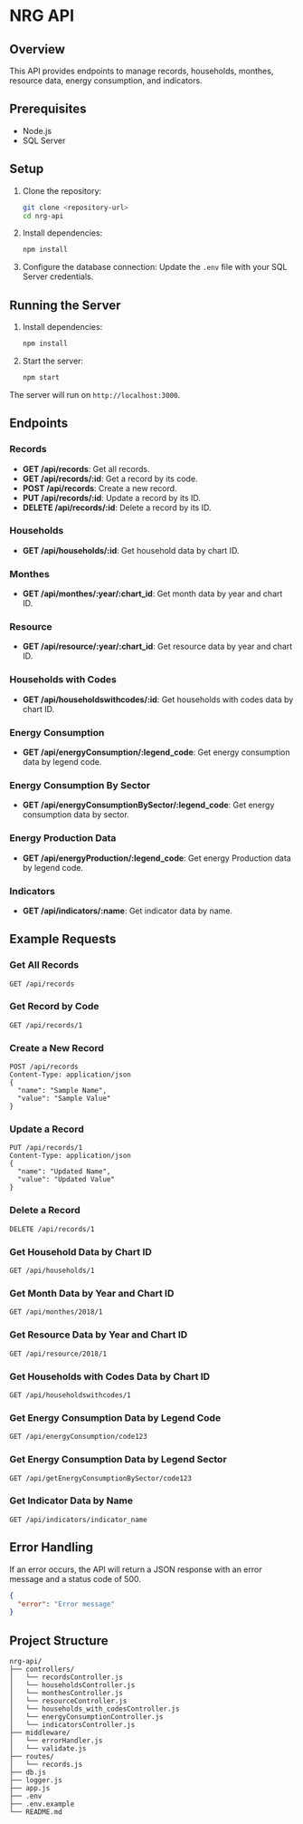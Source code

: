 # NRG API

## Overview

This API provides endpoints to manage records, households, monthes, resource data, energy consumption, and indicators.

## Prerequisites

- Node.js
- SQL Server

## Setup

1. Clone the repository:

   ```sh
   git clone <repository-url>
   cd nrg-api
   ```

2. Install dependencies:

   ```sh
   npm install
   ```

3. Configure the database connection:
   Update the `.env` file with your SQL Server credentials.

## Running the Server

1. Install dependencies:

   ```sh
   npm install
   ```

2. Start the server:
   ```sh
   npm start
   ```

The server will run on `http://localhost:3000`.

## Endpoints

### Records

- **GET /api/records**: Get all records.
- **GET /api/records/:id**: Get a record by its code.
- **POST /api/records**: Create a new record.
- **PUT /api/records/:id**: Update a record by its ID.
- **DELETE /api/records/:id**: Delete a record by its ID.

### Households

- **GET /api/households/:id**: Get household data by chart ID.

### Monthes

- **GET /api/monthes/:year/:chart_id**: Get month data by year and chart ID.

### Resource

- **GET /api/resource/:year/:chart_id**: Get resource data by year and chart ID.

### Households with Codes

- **GET /api/householdswithcodes/:id**: Get households with codes data by chart ID.

### Energy Consumption

- **GET /api/energyConsumption/:legend_code**: Get energy consumption data by legend code.

### Energy Consumption By Sector

- **GET /api/energyConsumptionBySector/:legend_code**: Get energy consumption data by sector.

### Energy Production Data

- **GET /api/energyProduction/:legend_code**: Get energy Production data by legend code.

### Indicators

- **GET /api/indicators/:name**: Get indicator data by name.

## Example Requests

### Get All Records

```
GET /api/records
```

### Get Record by Code

```
GET /api/records/1
```

### Create a New Record

```
POST /api/records
Content-Type: application/json
{
  "name": "Sample Name",
  "value": "Sample Value"
}
```

### Update a Record

```
PUT /api/records/1
Content-Type: application/json
{
  "name": "Updated Name",
  "value": "Updated Value"
}
```

### Delete a Record

```
DELETE /api/records/1
```

### Get Household Data by Chart ID

```
GET /api/households/1
```

### Get Month Data by Year and Chart ID

```
GET /api/monthes/2018/1
```

### Get Resource Data by Year and Chart ID

```
GET /api/resource/2018/1
```

### Get Households with Codes Data by Chart ID

```
GET /api/householdswithcodes/1
```

### Get Energy Consumption Data by Legend Code

```
GET /api/energyConsumption/code123
```

### Get Energy Consumption Data by Legend Sector

```
GET /api/getEnergyConsumptionBySector/code123
```

### Get Indicator Data by Name

```
GET /api/indicators/indicator_name
```

## Error Handling

If an error occurs, the API will return a JSON response with an error message and a status code of 500.

```json
{
  "error": "Error message"
}
```

## Project Structure

```
nrg-api/
├── controllers/
│   └── recordsController.js
│   └── householdsController.js
│   └── monthesController.js
│   └── resourceController.js
│   └── households_with_codesController.js
│   └── energyConsumptionController.js
│   └── indicatorsController.js
├── middleware/
│   └── errorHandler.js
│   └── validate.js
├── routes/
│   └── records.js
├── db.js
├── logger.js
├── app.js
├── .env
├── .env.example
└── README.md
```
